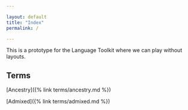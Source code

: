 ```yaml
---

layout: default
title: "Index"
permalink: /

---
```


This is a prototype for the Language Toolkit where we can play without layouts.

## Terms

[Ancestry]({% link terms/ancestry.md %})

[Admixed]({% link terms/admixed.md %})